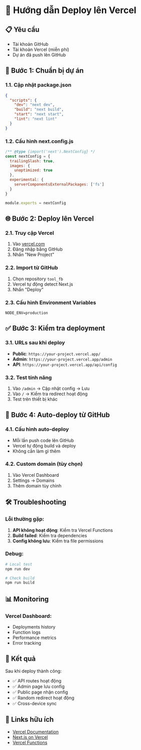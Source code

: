 # 🚀 Hướng dẫn Deploy lên Vercel

## 📋 Yêu cầu
- Tài khoản GitHub
- Tài khoản Vercel (miễn phí)
- Dự án đã push lên GitHub

## 🔧 Bước 1: Chuẩn bị dự án

### 1.1. Cập nhật package.json
```json
{
  "scripts": {
    "dev": "next dev",
    "build": "next build", 
    "start": "next start",
    "lint": "next lint"
  }
}
```

### 1.2. Cấu hình next.config.js
```javascript
/** @type {import('next').NextConfig} */
const nextConfig = {
  trailingSlash: true,
  images: {
    unoptimized: true
  },
  experimental: {
    serverComponentsExternalPackages: ['fs']
  }
}

module.exports = nextConfig
```

## 🌐 Bước 2: Deploy lên Vercel

### 2.1. Truy cập Vercel
1. Vào [vercel.com](https://vercel.com)
2. Đăng nhập bằng GitHub
3. Nhấn "New Project"

### 2.2. Import từ GitHub
1. Chọn repository `tool_fb`
2. Vercel tự động detect Next.js
3. Nhấn "Deploy"

### 2.3. Cấu hình Environment Variables
```
NODE_ENV=production
```

## ✅ Bước 3: Kiểm tra deployment

### 3.1. URLs sau khi deploy
- **Public**: `https://your-project.vercel.app/`
- **Admin**: `https://your-project.vercel.app/admin`
- **API**: `https://your-project.vercel.app/api/config`

### 3.2. Test tính năng
1. Vào `/admin` → Cập nhật config → Lưu
2. Vào `/` → Kiểm tra redirect hoạt động
3. Test trên thiết bị khác

## 🔄 Bước 4: Auto-deploy từ GitHub

### 4.1. Cấu hình auto-deploy
- Mỗi lần push code lên GitHub
- Vercel tự động build và deploy
- Không cần làm gì thêm

### 4.2. Custom domain (tùy chọn)
1. Vào Vercel Dashboard
2. Settings → Domains
3. Thêm domain tùy chỉnh

## 🛠️ Troubleshooting

### Lỗi thường gặp:
1. **API không hoạt động**: Kiểm tra Vercel Functions
2. **Build failed**: Kiểm tra dependencies
3. **Config không lưu**: Kiểm tra file permissions

### Debug:
```bash
# Local test
npm run dev

# Check build
npm run build
```

## 📊 Monitoring

### Vercel Dashboard:
- Deployments history
- Function logs
- Performance metrics
- Error tracking

## 🎯 Kết quả

Sau khi deploy thành công:
- ✅ API routes hoạt động
- ✅ Admin page lưu config
- ✅ Public page nhận config
- ✅ Random redirect hoạt động
- ✅ Cross-device sync

## 🔗 Links hữu ích

- [Vercel Documentation](https://vercel.com/docs)
- [Next.js on Vercel](https://vercel.com/docs/frameworks/nextjs)
- [Vercel Functions](https://vercel.com/docs/functions)

